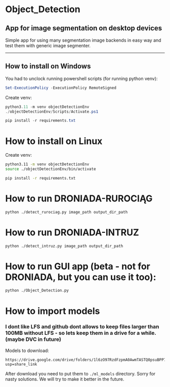 # Object_Detection
 
## App for image segmentation on desktop devices
Simple app for using many segmentation image backends in easy way and test them with generic image segmenter.
<hr>

## How to install on Windows
You had to unclock running powershell scripts (for running python venv):
```PowerShell
Set-ExecutionPolicy -ExecutionPolicy RemoteSigned
```
Create venv:
```PowerShell
python3.11 -m venv objectDetectionEnv
./objectDetectionEnv/Scripts/Activate.ps1

pip install -r requirements.txt
```
# How to install on Linux
Create venv:
```bash
python3.11 -m venv objectDetectionEnv
source ./objectDetectionEnv/bin/activate

pip install -r requirements.txt
```
# How to run DRONIADA-RUROCIĄG
```bash
python ./detect_rurociag.py image_path output_dir_path
```
# How to run DRONIADA-INTRUZ
```bash
python ./detect_intruz.py image_path output_dir_path
```
# How to run GUI app (beta - not for DRONIADA, but you can use it too):
```bash
python ./Object_Detection.py
```

# How to import models

### I dont like LFS and github dont allows to keep files larger than 100MB without LFS - so lets keep them in a drive for a while. (maybe DVC in future)
Models to download:
```path
https://drive.google.com/drive/folders/1l6zO97RzdFzpmA0AwmTASTQ0psuBPP78?usp=share_link
```
After download you need to put them to `./ml_models` directory. Sorry for nasty solutions. We will try to make it better in the future.
